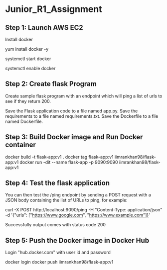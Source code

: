 # Junior_R1_Assignment 

## Step 1: Launch AWS EC2 ##
Install docker 

yum install docker -y

systemctl start docker

systemctl enable docker

## Step 2: Create flask Program ##
Create sample flask program with an endpoint which will ping a list of urls to see if they return 200.

Save the Flask application code to a file named app.py.
Save the requirements to a file named requirements.txt.
Save the Dockerfile to a file named Dockerfile.

## Step 3: Build Docker image and Run Docker container ##

docker build -t flask-app:v1 .
docker tag flask-app:v1  iimrankhan98/flask-app:v1
docker run -dit --name flask-app  -p 9090:9090 iimrankhan98/flask-app:v1

## Step 4: Test the flask application ##
You can then test the /ping endpoint by sending a POST request with a JSON body containing the list of URLs to ping, for example:

curl -X POST http://localhost:9090/ping -H "Content-Type: application/json" -d '{"urls": ["https://www.google.com", "https://www.example.com"]}'

Successfully output comes with status code 200

## Step 5: Push the Docker image in Docker Hub ##
Login "hub.docker.com" with user id and password

docker login
docker push iimrankhan98/flask-app:v1




